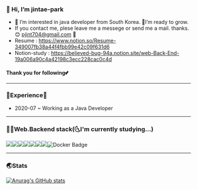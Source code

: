 ### 👋 Hi, I’m jintae-park
- 👀 I’m interested in java developer from South Korea. 👊I’m ready to grow.
- If you contact me, plese leave me a messege or send me a mail. thanks.😊 pjint704@gmail.com 📧
- Resume : https://www.notion.so/Resume-349007fb38a44f4fbb99e42c09f631d6
- Notion-study : https://believed-bug-94a.notion.site/web-Back-End-19a006a90c4a42198c3ecc228cac0c4d
#### Thank you for following💕
----------------------------------------------------------
### 🌟Experience🌟
- 2020-07 ~ Working as a Java Developer
----------------------------------------------------------
### 👨‍💻Web.Backend stack(🌜I'm currently studying...)

<img src="https://img.shields.io/badge/JAVA-007396?style=for-the-badge&logo=java&logoColor=white"><img src="https://img.shields.io/badge/SpringBoot-6DB33F?style=for-the-badge&logo=Spring-boot&logoColor=white"><img src="https://img.shields.io/badge/JPA-181717?style=for-the-badge&logo=Spring-Data-Jpa&logoColor=white"><img src="https://img.shields.io/badge/mariaDB-003545?style=for-the-badge&logo=mariaDB&logoColor=white"><img src="https://img.shields.io/badge/github-181717?style=for-the-badge&logo=github&logoColor=white"><img src="https://img.shields.io/badge/linux-FCC624?style=for-the-badge&logo=linux&logoColor=black"><img src="https://img.shields.io/badge/aws-232F3E?style=for-the-badge&logo=aws&logoColor=white"><img src="https://img.shields.io/badge/Docker-232F3E?style=for-the-badge&logo=docker&logoColor=white" alt="Docker Badge">

----------------------------------------------------------
### 🌏Stats
[![Anurag's GitHub stats](https://github-readme-stats.vercel.app/api?username=pjt-tech&theme=radical&show_icons=true)](https://github.com/anuraghazra/github-readme-stats)
 


<!---
pjt-tech/pjt-tech is a ✨ special ✨ repository because its `README.md` (this file) appears on your GitHub profile.
You can click the Preview link to take a look at your changes.
--->
